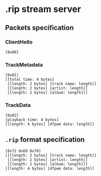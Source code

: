 # .rip stream server

## Packets specification

### ClientHello
    [0x00]

### TrackMetadata
    [0x01]
    [[total time: 4 bytes]
     [[length: 2 bytes] [track name: length]]
     [[length: 2 bytes] [artist: length]]
     [[length: 2 bytes] [album: length]]]

### TrackData
    [0x02]
    [playback time: 4 bytes]
    [[length: 4 bytes] [dfpwm data: length]]

## `.rip` format specification
    [0x72 0x69 0x70]
    [[[length: 2 bytes] [track name: length]]
     [[length: 2 bytes] [artist: length]]
     [[length: 2 bytes] [album: length]]]
    [[length: 4 bytes] [dfpwm data: length]]

